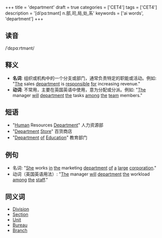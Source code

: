 +++
title = 'department'
draft = true
categories = ['CET4']
tags = ['CET4']
description = '[diˈpɑːtmənt] n.部,司,局,处,系'
keywords = ['ai words', 'department']
+++

## 读音
/ˈdɛpɑːrtmənt/

## 释义
- **名词**: 组织或机构中的一个分支或部门，通常负责特定的职能或活动。例如: "[The](/post/the/) sales [department](/post/department/) is [responsible](/post/responsible/) [for](/post/for/) increasing revenue."
- **动词**: 不常用，主要在英国英语中使用，意为分配或分派。例如: "[The](/post/the/) manager [will](/post/will/) [department](/post/department/) [the](/post/the/) tasks [among](/post/among/) [the](/post/the/) [team](/post/team/) members."

## 短语
- "[Human](/post/human/) Resources [Department](/post/department/)" 人力资源部
- "[Department](/post/department/) [Store](/post/store/)" 百货商店
- "[Department](/post/department/) [of](/post/of/) [Education](/post/education/)" 教育部门

## 例句
- 名词: "[She](/post/she/) works [in](/post/in/) [the](/post/the/) marketing [department](/post/department/) [of](/post/of/) [a](/post/a/) [large](/post/large/) [corporation](/post/corporation/)."
- 动词（英国英语用法）: "[The](/post/the/) manager [will](/post/will/) [department](/post/department/) [the](/post/the/) workload [among](/post/among/) [the](/post/the/) [staff](/post/staff/)."

## 同义词
- [Division](/post/division/)
- [Section](/post/section/)
- [Unit](/post/unit/)
- [Bureau](/post/bureau/)
- [Branch](/post/branch/)
